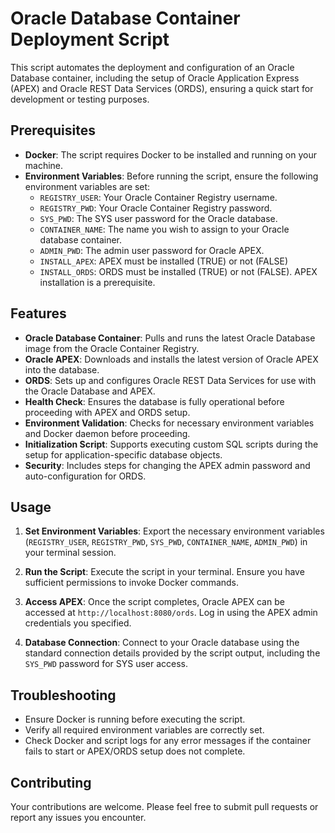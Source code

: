 # Oracle Database Container Deployment Script 

This script automates the deployment and configuration of an Oracle Database container, including the setup of Oracle Application Express (APEX) and Oracle REST Data Services (ORDS), ensuring a quick start for development or testing purposes.

## Prerequisites

- **Docker**: The script requires Docker to be installed and running on your machine.
- **Environment Variables**: Before running the script, ensure the following environment variables are set:
  - `REGISTRY_USER`: Your Oracle Container Registry username.
  - `REGISTRY_PWD`: Your Oracle Container Registry password.
  - `SYS_PWD`: The SYS user password for the Oracle database.
  - `CONTAINER_NAME`: The name you wish to assign to your Oracle database container.
  - `ADMIN_PWD`: The admin user password for Oracle APEX.
  - `INSTALL_APEX`: APEX must be installed (TRUE) or not (FALSE)
  - `INSTALL_ORDS`: ORDS must be installed (TRUE) or not (FALSE). APEX installation is a prerequisite.

## Features

- **Oracle Database Container**: Pulls and runs the latest Oracle Database image from the Oracle Container Registry.
- **Oracle APEX**: Downloads and installs the latest version of Oracle APEX into the database.
- **ORDS**: Sets up and configures Oracle REST Data Services for use with the Oracle Database and APEX.
- **Health Check**: Ensures the database is fully operational before proceeding with APEX and ORDS setup.
- **Environment Validation**: Checks for necessary environment variables and Docker daemon before proceeding.
- **Initialization Script**: Supports executing custom SQL scripts during the setup for application-specific database objects.
- **Security**: Includes steps for changing the APEX admin password and auto-configuration for ORDS.

## Usage

1. **Set Environment Variables**: Export the necessary environment variables (`REGISTRY_USER`, `REGISTRY_PWD`, `SYS_PWD`, `CONTAINER_NAME`, `ADMIN_PWD`) in your terminal session.

2. **Run the Script**: Execute the script in your terminal. Ensure you have sufficient permissions to invoke Docker commands.

3. **Access APEX**: Once the script completes, Oracle APEX can be accessed at `http://localhost:8080/ords`. Log in using the APEX admin credentials you specified.

4. **Database Connection**: Connect to your Oracle database using the standard connection details provided by the script output, including the `SYS_PWD` password for SYS user access.

## Troubleshooting

- Ensure Docker is running before executing the script.
- Verify all required environment variables are correctly set.
- Check Docker and script logs for any error messages if the container fails to start or APEX/ORDS setup does not complete.

## Contributing

Your contributions are welcome. Please feel free to submit pull requests or report any issues you encounter.
